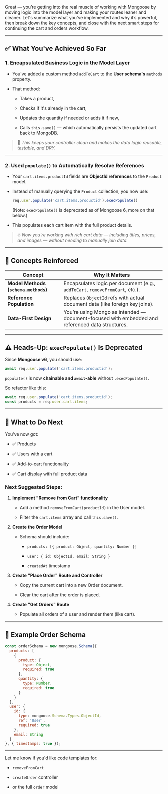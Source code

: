 Great — you’re getting into the real muscle of working with Mongoose by moving logic into the model layer and making your routes leaner and cleaner. Let's summarize what you’ve implemented and why it’s powerful, then break down the key concepts, and close with the next smart steps for continuing the cart and orders workflow.

---

## ✅ What You've Achieved So Far

### 1. **Encapsulated Business Logic in the Model Layer**

- You’ve added a custom method `addToCart` to the **User schema's** `methods` property.
    
- That method:
    
    - Takes a product,
        
    - Checks if it's already in the cart,
        
    - Updates the quantity if needed or adds it if new,
        
    - Calls `this.save()` — which automatically persists the updated cart back to MongoDB.
        

> 🎯 _This keeps your controller clean and makes the data logic reusable, testable, and DRY._

---

### 2. **Used `populate()` to Automatically Resolve References**

- Your `cart.items.productId` fields are **ObjectId references** to the `Product` model.
    
- Instead of manually querying the `Product` collection, you now use:
    
    ```js
    req.user.populate('cart.items.productid').execPopulate()
    ```
    
    (Note: `execPopulate()` is deprecated as of Mongoose 6, more on that below.)
    
- This populates each cart item with the full product details.
    

> 🔥 _Now you're working with rich cart data — including titles, prices, and images — without needing to manually join data._

---

## 🧠 Concepts Reinforced

|Concept|Why It Matters|
|---|---|
|**Model Methods (`schema.methods`)**|Encapsulates logic per document (e.g., `addToCart`, `removeFromCart`, etc.).|
|**Reference Population**|Replaces `ObjectId` refs with actual document data (like foreign key joins).|
|**Data-First Design**|You’re using Mongo as intended — document-focused with embedded and referenced data structures.|

---

## ⚠️ Heads-Up: `execPopulate()` Is Deprecated

Since **Mongoose v6**, you should use:

```js
await req.user.populate('cart.items.productid');
```

`populate()` is now **chainable and `await`-able** without `.execPopulate()`.

So refactor like this:

```js
await req.user.populate('cart.items.productid');
const products = req.user.cart.items;
```

---

## 🧭 What to Do Next

You’ve now got:

- ✅ Products
    
- ✅ Users with a cart
    
- ✅ Add-to-cart functionality
    
- ✅ Cart display with full product data
    

### Next Suggested Steps:

1. **Implement "Remove from Cart" functionality**
    
    - Add a method `removeFromCart(productId)` in the User model.
        
    - Filter the `cart.items` array and call `this.save()`.
        
2. **Create the Order Model**
    
    - Schema should include:
        
        - `products: [{ product: Object, quantity: Number }]`
            
        - `user: { id: ObjectId, email: String }`
            
        - `createdAt` timestamp
            
3. **Create "Place Order" Route and Controller**
    
    - Copy the current cart into a new Order document.
        
    - Clear the cart after the order is placed.
        
4. **Create "Get Orders" Route**
    
    - Populate all orders of a user and render them (like cart).
        

---

## 🧱 Example Order Schema

```js
const orderSchema = new mongoose.Schema({
  products: [
    {
      product: {
        type: Object,
        required: true
      },
      quantity: {
        type: Number,
        required: true
      }
    }
  ],
  user: {
    id: {
      type: mongoose.Schema.Types.ObjectId,
      ref: 'User',
      required: true
    },
    email: String
  }
}, { timestamps: true });
```

---

Let me know if you'd like code templates for:

- `removeFromCart`
    
- `createOrder` controller
    
- or the full `order` model
    

